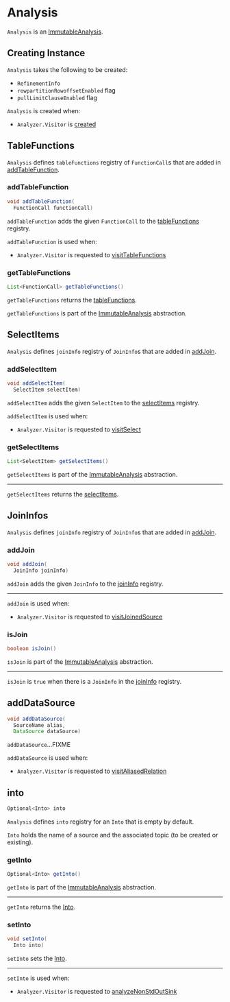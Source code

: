 # Analysis

`Analysis` is an [ImmutableAnalysis](ImmutableAnalysis.md).

## Creating Instance

`Analysis` takes the following to be created:

* <span id="refinementInfo"> `RefinementInfo`
* <span id="rowpartitionRowoffsetEnabled"> `rowpartitionRowoffsetEnabled` flag
* <span id="pullLimitClauseEnabled"> `pullLimitClauseEnabled` flag

`Analysis` is created when:

* `Analyzer.Visitor` is [created](Analyzer.md#analysis)

## <span id="tableFunctions"> TableFunctions

`Analysis` defines `tableFunctions` registry of `FunctionCall`s that are added in [addTableFunction](#addTableFunction).

### <span id="addTableFunction"> addTableFunction

```java
void addTableFunction(
  FunctionCall functionCall)
```

`addTableFunction` adds the given `FunctionCall` to the [tableFunctions](#tableFunctions) registry.

`addTableFunction` is used when:

* `Analyzer.Visitor` is requested to [visitTableFunctions](Analyzer.md#visitTableFunctions)

### <span id="getTableFunctions"> getTableFunctions

```java
List<FunctionCall> getTableFunctions()
```

`getTableFunctions` returns the [tableFunctions](#tableFunctions).

`getTableFunctions` is part of the [ImmutableAnalysis](ImmutableAnalysis.md#getTableFunctions) abstraction.

## <span id="selectItems"> SelectItems

`Analysis` defines `joinInfo` registry of `JoinInfo`s that are added in [addJoin](#addJoin).

### <span id="addSelectItem"> addSelectItem

```java
void addSelectItem(
  SelectItem selectItem)
```

`addSelectItem` adds the given `SelectItem` to the [selectItems](#selectItems) registry.

`addSelectItem` is used when:

* `Analyzer.Visitor` is requested to [visitSelect](Analyzer.md#visitSelect)

### <span id="getSelectItems"> getSelectItems

```java
List<SelectItem> getSelectItems()
```

`getSelectItems` is part of the [ImmutableAnalysis](ImmutableAnalysis.md#getSelectItems) abstraction.

---

`getSelectItems` returns the [selectItems](#selectItems).

## <span id="joinInfo"> JoinInfos

`Analysis` defines `joinInfo` registry of `JoinInfo`s that are added in [addJoin](#addJoin).

### <span id="addJoin"> addJoin

```java
void addJoin(
  JoinInfo joinInfo)
```

`addJoin` adds the given `JoinInfo` to the [joinInfo](#joinInfo) registry.

---

`addJoin` is used when:

* `Analyzer.Visitor` is requested to [visitJoinedSource](Analyzer.md#visitJoinedSource)

### <span id="isJoin"> isJoin

```java
boolean isJoin()
```

`isJoin` is part of the [ImmutableAnalysis](ImmutableAnalysis.md#isJoin) abstraction.

---

`isJoin` is `true` when there is a `JoinInfo` in the [joinInfo](#joinInfo) registry.

## <span id="addDataSource"> addDataSource

```java
void addDataSource(
  SourceName alias,
  DataSource dataSource)
```

`addDataSource`...FIXME

`addDataSource` is used when:

* `Analyzer.Visitor` is requested to [visitAliasedRelation](Analyzer.md#visitAliasedRelation)

## <span id="into"> into

```java
Optional<Into> into
```

`Analysis` defines `into` registry for an `Into` that is empty by default.

`Into` holds the name of a source and the associated topic (to be created or existing).

### <span id="getInto"> getInto

```java
Optional<Into> getInto()
```

`getInto` is part of the [ImmutableAnalysis](ImmutableAnalysis.md#getInto) abstraction.

---

`getInto` returns the [Into](#into).

### <span id="setInto"> setInto

```java
void setInto(
  Into into)
```

`setInto` sets the [Into](#into).

---

`setInto` is used when:

* `Analyzer.Visitor` is requested to [analyzeNonStdOutSink](Analyzer.Visitor.md#analyzeNonStdOutSink)
